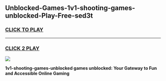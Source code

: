 
## Unblocked-Games-1v1-shooting-games-unblocked-Play-Free-sed3t
<h3>
<a href="https://premium76.site?title=1v1-shooting-games-unblocked&ref=18A">CLICK TO PLAY</a></h3>
<hr>

<h3>
<a href="https://premium76.site?title=1v1-shooting-games-unblocked&ref=18A">CLICK 2 PLAY</a>
  
</h3>

<a href="https://premium76.site?title=1v1-shooting-games-unblocked&ref=18A"><img src="https://clearcache.store/games.png"></a>


**1v1-shooting-games-unblocked games unblocked: Your Gateway to Fun and Accessible Online Gaming**
